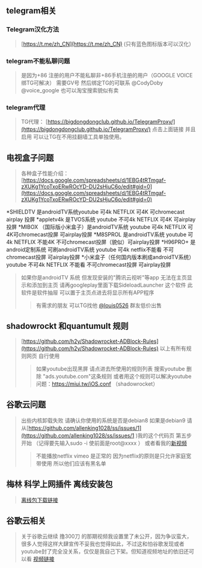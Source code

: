 ## telegram相关
###                     Telegram汉化方法 
>[https://t.me/zh_CN](https://t.me/zh_CN) (只有蓝色图标版本可以汉化）
###                   telegram不能私聊问题
>是因为+86 注册的用户不能私聊非+86手机注册的用户（GOOGLE VOICE绑TG可解决）
需要GV号 然后绑定TG的可联系 @CodyDoby     @voice_google  也可以淘宝搜索貌似有卖
###                    telegram代理
>TG代理： [https://bigdongdongclub.github.io/TelegramProxy/](https://bigdongdongclub.github.io/TelegramProxy/)
点击上面链接 并且启用  可以让TG在不用挂翻墙工具单独使用。
##                      电视盒子问题
>各种盒子性能介绍：[https://docs.google.com/spreadsheets/d/1EBG4tRTmgaf-zXUKg1YcoTxoERwROcYD-DU2sHjuC6o/edit#gid=0](https://docs.google.com/spreadsheets/d/1EBG4tRTmgaf-zXUKg1YcoTxoERwROcYD-DU2sHjuC6o/edit#gid=0)

*SHIELDTV  是androidTV系统youtube 可4k NETFLIX 可4K 可chromecast airplay 投屏
*appletv4k  是TVOS系统  youtube 不可4k NETFLIX 可4K  可airplay投屏
*MIBOX （国际版小米盒子）是androidTV系统 youtube 可4k NETFLIX 可4K可chromecast投屏 可airplay投屏
*M8SPROL  是androidTV系统 youtube 可4k NETFLIX 不能4K 不可chromecast投屏（貌似）可airplay投屏
*H96PRO+  是android定制系统 可刷androidTV系统 youtube 可4k netflix不能看 不可chromecast投屏 可airplay投屏
*小米盒子（任何国内版本刷成androidTV系统）youtube 不可4k NETFLIX 不能看 不可chromecast投屏 可airplay投屏
>如果你是androidTV 系统 但发现安装的"腾讯云视听"等app 无法在主页显示和添加到主页 请再googleplay里面下载SideloadLauncher 这个软件 此软件是软件抽屉 可以置于主页点进去将显示所有APP程序
>>有需求的朋友 可以TG找他 [@louis0526](t.me/louis0526) 群友低价出售
##          shadowrockt 和quantumult 规则
>[https://github.com/h2y/Shadowrocket-ADBlock-Rules](https://github.com/h2y/Shadowrocket-ADBlock-Rules)
以上有所有规则网页  自行使用
>>如果youtube出现黑屏 请点进去所使用的规则列表 搜索youtube 删除 "ads.youtube.com"这条规则
或者用这个规则可以解决youtube问题：https://miui.tw/iOS.conf   （shadowrocket）
##                       谷歌云问题
>出些内核卸载失败 请确认你使用的系统是否是debian8 如果是debian9 请从[https://github.com/allenking1028/ss/issues/1](https://github.com/allenking1028/ss/issues/1 )我的这个代码页 第五步开始 （记得要先输入sudo -i  使前面是root@xxxx ）
或者看我的[新视频](https://www.youtube.com/watch?v=1jMgiqGpX-I)
>>不能播放netflix  vimeo 是正常的 因为netflix的原则是只允许家庭宽带使用 所以他们应该有黑名单
##             梅林 科学上网插件 离线安装包
>[离线包下载链接](https://github.com/hq450/fancyss_history_package/tree/master/fancyss_arm)
## 谷歌云相关
>关于谷歌云继续 撸300刀 的那期视频我设置里了未公开，因为争议蛮大，很多人觉得这样大肆宣传不妥我也觉得如此，不过这和怕谷歌发现或者youtube封了完全没关系，仅仅是我自己下架。但知道视频地址的依旧还可以看
[视频链接](https://www.youtube.com/watch?v=JZNSj0loMUk)

